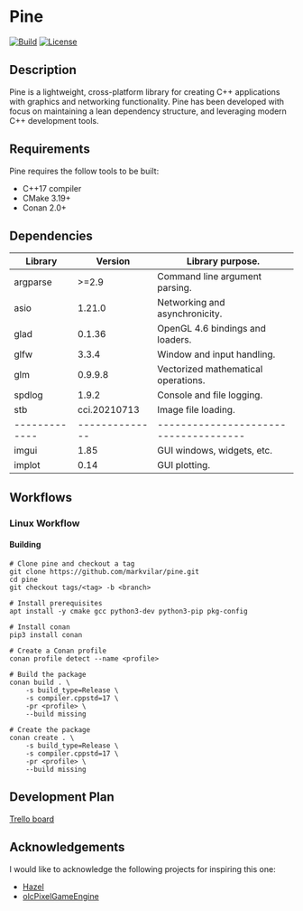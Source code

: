 # Pine

[![Build](https://github.com/markvilar/pine/actions/workflows/build_linux.yml/badge.svg)](https://github.com/markvilar/pine/actions/workflows/build.yml)
[![License](https://img.shields.io/badge/License-Apache_2.0-blue.svg)](https://opensource.org/licenses/Apache-2.0)

## Description
Pine is a lightweight, cross-platform library for creating C++ applications 
with graphics and networking functionality. Pine has been developed with focus 
on maintaining a lean dependency structure, and leveraging modern C++
development tools.

## Requirements
Pine requires the follow tools to be built:
- C++17 compiler
- CMake 3.19+
- Conan 2.0+

## Dependencies

| **Library** | **Version**  | **Library purpose.**                |
|-------------|--------------|-------------------------------------|
| argparse    | >=2.9        | Command line argument parsing.      |
| asio        | 1.21.0       | Networking and asynchronicity.      |
| glad        | 0.1.36       | OpenGL 4.6 bindings and loaders.    |
| glfw        | 3.3.4        | Window and input handling.          |
| glm         | 0.9.9.8      | Vectorized mathematical operations. |
| spdlog      | 1.9.2        | Console and file logging.           |
| stb         | cci.20210713 | Image file loading.                 |
|-------------|--------------|-------------------------------------|
| imgui       | 1.85         | GUI windows, widgets, etc.          |
| implot      | 0.14         | GUI plotting.                       |


## Workflows

### Linux Workflow

#### Building

```shell
# Clone pine and checkout a tag
git clone https://github.com/markvilar/pine.git
cd pine
git checkout tags/<tag> -b <branch>

# Install prerequisites
apt install -y cmake gcc python3-dev python3-pip pkg-config 

# Install conan
pip3 install conan

# Create a Conan profile
conan profile detect --name <profile>

# Build the package
conan build . \
    -s build_type=Release \
    -s compiler.cppstd=17 \
    -pr <profile> \
    --build missing

# Create the package
conan create . \
    -s build_type=Release \
    -s compiler.cppstd=17 \
    -pr <profile> \
    --build missing
```

## Development Plan

[Trello board](https://trello.com/b/iZZPB2t0/pine)

## Acknowledgements
I would like to acknowledge the following projects for inspiring this one:
- [Hazel](https://github.com/TheCherno/Hazel)
- [olcPixelGameEngine](https://github.com/OneLoneCoder/olcPixelGameEngine)
